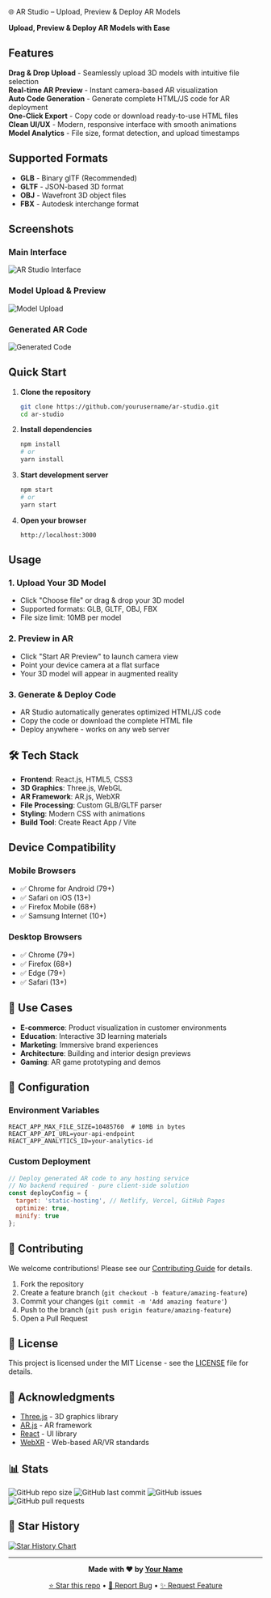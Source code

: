 🌐 AR Studio – Upload, Preview & Deploy AR Models

**Upload, Preview & Deploy AR Models with Ease**

##  Features

**Drag & Drop Upload** - Seamlessly upload 3D models with intuitive file selection  
**Real-time AR Preview** - Instant camera-based AR visualization  
**Auto Code Generation** - Generate complete HTML/JS code for AR deployment  
**One-Click Export** - Copy code or download ready-to-use HTML files  
**Clean UI/UX** - Modern, responsive interface with smooth animations  
**Model Analytics** - File size, format detection, and upload timestamps  

## Supported Formats

- **GLB** - Binary glTF (Recommended)
- **GLTF** - JSON-based 3D format
- **OBJ** - Wavefront 3D object files
- **FBX** - Autodesk interchange format

##  Screenshots

### Main Interface
![AR Studio Interface](path/to/screenshot1.png)

### Model Upload & Preview
![Model Upload](path/to/screenshot2.png)

### Generated AR Code
![Generated Code](path/to/screenshot3.png)

##  Quick Start

1. **Clone the repository**
   ```bash
   git clone https://github.com/yourusername/ar-studio.git
   cd ar-studio
   ```

2. **Install dependencies**
   ```bash
   npm install
   # or
   yarn install
   ```

3. **Start development server**
   ```bash
   npm start
   # or
   yarn start
   ```

4. **Open your browser**
   ```
   http://localhost:3000
   ```

##  Usage

### 1. Upload Your 3D Model
- Click "Choose file" or drag & drop your 3D model
- Supported formats: GLB, GLTF, OBJ, FBX
- File size limit: 10MB per model

### 2. Preview in AR
- Click "Start AR Preview" to launch camera view
- Point your device camera at a flat surface
- Your 3D model will appear in augmented reality

### 3. Generate & Deploy Code
- AR Studio automatically generates optimized HTML/JS code
- Copy the code or download the complete HTML file
- Deploy anywhere - works on any web server

## 🛠️ Tech Stack

- **Frontend**: React.js, HTML5, CSS3
- **3D Graphics**: Three.js, WebGL
- **AR Framework**: AR.js, WebXR
- **File Processing**: Custom GLB/GLTF parser
- **Styling**: Modern CSS with animations
- **Build Tool**: Create React App / Vite

##  Device Compatibility

### Mobile Browsers
- ✅ Chrome for Android (79+)
- ✅ Safari on iOS (13+)
- ✅ Firefox Mobile (68+)
- ✅ Samsung Internet (10+)

### Desktop Browsers
- ✅ Chrome (79+)
- ✅ Firefox (68+)
- ✅ Edge (79+)
- ✅ Safari (13+)

## 🎯 Use Cases

- **E-commerce**: Product visualization in customer environments
- **Education**: Interactive 3D learning materials
- **Marketing**: Immersive brand experiences
- **Architecture**: Building and interior design previews
- **Gaming**: AR game prototyping and demos

## 🔧 Configuration

### Environment Variables
```env
REACT_APP_MAX_FILE_SIZE=10485760  # 10MB in bytes
REACT_APP_API_URL=your-api-endpoint
REACT_APP_ANALYTICS_ID=your-analytics-id
```

### Custom Deployment
```javascript
// Deploy generated AR code to any hosting service
// No backend required - pure client-side solution
const deployConfig = {
  target: 'static-hosting', // Netlify, Vercel, GitHub Pages
  optimize: true,
  minify: true
};
```

## 🤝 Contributing

We welcome contributions! Please see our [Contributing Guide](CONTRIBUTING.md) for details.

1. Fork the repository
2. Create a feature branch (`git checkout -b feature/amazing-feature`)
3. Commit your changes (`git commit -m 'Add amazing feature'`)
4. Push to the branch (`git push origin feature/amazing-feature`)
5. Open a Pull Request

## 📝 License

This project is licensed under the MIT License - see the [LICENSE](LICENSE) file for details.

## 🙏 Acknowledgments

- [Three.js](https://threejs.org/) - 3D graphics library
- [AR.js](https://ar-js-org.github.io/AR.js-Docs/) - AR framework
- [React](https://reactjs.org/) - UI library
- [WebXR](https://immersiveweb.dev/) - Web-based AR/VR standards

## 📊 Stats

![GitHub repo size](https://img.shields.io/github/repo-size/yourusername/ar-studio)
![GitHub last commit](https://img.shields.io/github/last-commit/yourusername/ar-studio)
![GitHub issues](https://img.shields.io/github/issues/yourusername/ar-studio)
![GitHub pull requests](https://img.shields.io/github/issues-pr/yourusername/ar-studio)

## 🌟 Star History

[![Star History Chart](https://api.star-history.com/svg?repos=yourusername/ar-studio&type=Date)](https://star-history.com/#vedansh-malik/ar-studio&Date)

---

<div align="center">

**Made with ❤️ by [Your Name](https://github.com/yourusername)**

[⭐ Star this repo](https://github.com/yourusername/ar-studio) • [🐛 Report Bug](https://github.com/yourusername/ar-studio/issues) • [✨ Request Feature](https://github.com/yourusername/ar-studio/issues)

</div>
